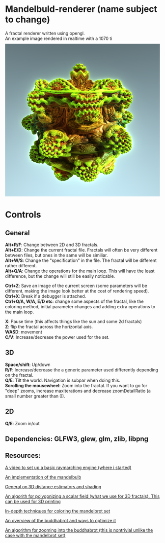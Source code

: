 
# Mandelbuld-renderer (name subject to change)
A fractal renderer written using opengl.<br/>
An example image rendered in realtime with a 1070 ti<br/>
![Alt text](/Images/sample.png?raw=true "Rendered in realmtime with a 1070 ti")
# **Controls**<br/>
## **General**<br/>
**Alt+R/F**: Change between 2D and 3D fractals. <br/>
**Alt+E/D**: Change the current fractal file. Fractals will often be very different between files, but ones in the same will be similiar.<br/>
**Alt+W/S**: Change the "specification" in the file. The fractal will be different rather different.<br/>
**Alt+Q/A**: Change the operations for the main loop. This will have the least difference, but the change will still be easily noticable.<br/>

**Ctrl+Z**: Save an image of the current screen (some parameters will be different, making the image look better at the cost of rendering speed).<br/>
**Ctrl+X**: Break if a debugger is attached.<br/>
**Ctrl+Q/A, W/A, E/D etc**: change some aspects of the fractal, like the coloring method, initial parameter changes and adding extra operations to the main loop.<br/>

**X**: Pause time (this affects things like the sun and some 2d fractals)<br/>
**Z**: flip the fractal across the horizontal axis.<br/>
**WASD**: movement<br/>
**C/V**: Increase/decrease the power used for the set.<br/>
## **3D**<br/>
**Space/shift**: Up/down<br/>
**R/F**: Increase/decrease the a generic parameter used differently depending on the fractal.<br/>
**Q/E**: Tilt the world. Navigation is subpar when doing this.<br/>
**Scrolling the mousewheel**: Zoom into the fractal. If you want to go for "deep" zooms, increase maxIterations and decrease zoomDetailRatio (a small number greater than 0).<br/>
## **2D**<br/>
**Q/E**: Zoom in/out<br/>

## **Dependencies**: GLFW3, glew, glm, zlib, libpng<br/>
## **Resources**: <br/>
[A video to set up a basic raymarching engine (where i started)](https://www.youtube.com/watch?v=yxNnRSefK94&list=LLk3DQC5zS5U7Icg-YoE8Rsw&index=6&t=0s)<br/>

[An implementation of the mandelbulb](https://www.shadertoy.com/view/ltfSWn)<br/>

[General on 3D distance estimators and shading](http://blog.hvidtfeldts.net/index.php/2011/06/distance-estimated-3d-fractals-part-i/)<br/>

[An algorith for polygonizing a scalar field (what we use for 3D fractals). This can be used for 3D printing](http://paulbourke.net/geometry/polygonise/)<br/>

[In-depth techniques for coloring the mandelbrot set](https://www.math.univ-toulouse.fr/~cheritat/wiki-draw/index.php/Mandelbrot_set)<br/>

[An overview of the buddhabrot and ways to optimize it](https://benedikt-bitterli.me/buddhabrot/)<br/>

[An algorithm for zooming into the buddhabrot (this is nontrivial unlike the case with the mandelbrot set)](http://www.steckles.com/buddha/)<br/>


<br/>
